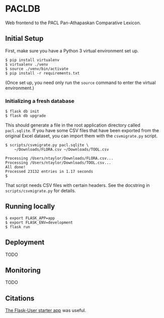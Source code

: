 # PACLDB 
Web frontend to the PACL Pan-Athapaskan Comparative Lexicon.

## Initial Setup

First, make sure you have a Python 3 virtual environment set up.

```
$ pip install virtualenv 
$ virtualenv ./venv
$ source ./venv/bin/activate
$ pip install -r requirements.txt
```

(Once set up, you need only run the `source` command to enter the virtual
environment.)

### Initializing a fresh database

```
$ flask db init
$ flask db upgrade
```

This should generate a file in the root application directory called
`pacl.sqlite`.  If you have some CSV files that have been exported from
the original Excel dataset, you can import them with the `csvmigrate.py`
script.

```
$ scripts/csvmigrate.py pacl.sqlite \
    ~/Downloads/FLORA.csv ~/Downloads/TOOL.csv

Processing /Users/ntaylor/Downloads/FLORA.csv...
Processing /Users/ntaylor/Downloads/TOOL.csv...
All done!
Processed 23132 entries in 1.17 seconds
$ 
```

That script needs CSV files with certain headers.  See the docstring
in `scripts/csvmigrate.py` for details.

## Running locally 

```
$ export FLASK_APP=app
$ export FLASK_ENV=development
$ flask run
```

## Deployment 

TODO

## Monitoring 

TODO

## Citations 

[The Flask-User starter app](https://github.com/lingthio/Flask-User-starter-app) 
was useful.
